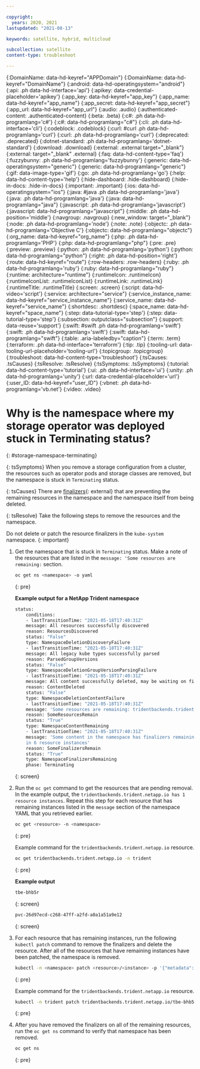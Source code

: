 ```yaml
---

copyright:
  years: 2020, 2021
lastupdated: "2021-08-13"

keywords: satellite, hybrid, multicloud

subcollection: satellite
content-type: troubleshoot

---
```


{:DomainName: data-hd-keyref="APPDomain"}
{:DomainName: data-hd-keyref="DomainName"}
{:android: data-hd-operatingsystem="android"}
{:api: .ph data-hd-interface='api'}
{:apikey: data-credential-placeholder='apikey'}
{:app_key: data-hd-keyref="app_key"}
{:app_name: data-hd-keyref="app_name"}
{:app_secret: data-hd-keyref="app_secret"}
{:app_url: data-hd-keyref="app_url"}
{:audio: .audio}
{:authenticated-content: .authenticated-content}
{:beta: .beta}
{:c#: .ph data-hd-programlang='c#'}
{:c#: data-hd-programlang="c#"}
{:cli: .ph data-hd-interface='cli'}
{:codeblock: .codeblock}
{:curl: #curl .ph data-hd-programlang='curl'}
{:curl: .ph data-hd-programlang='curl'}
{:deprecated: .deprecated}
{:dotnet-standard: .ph data-hd-programlang='dotnet-standard'}
{:download: .download}
{:external: .external target="_blank"}
{:external: target="_blank" .external}
{:faq: data-hd-content-type='faq'}
{:fuzzybunny: .ph data-hd-programlang='fuzzybunny'}
{:generic: data-hd-operatingsystem="generic"}
{:generic: data-hd-programlang="generic"}
{:gif: data-image-type='gif'}
{:go: .ph data-hd-programlang='go'}
{:help: data-hd-content-type='help'}
{:hide-dashboard: .hide-dashboard}
{:hide-in-docs: .hide-in-docs}
{:important: .important}
{:ios: data-hd-operatingsystem="ios"}
{:java: #java .ph data-hd-programlang='java'}
{:java: .ph data-hd-programlang='java'}
{:java: data-hd-programlang="java"}
{:javascript: .ph data-hd-programlang='javascript'}
{:javascript: data-hd-programlang="javascript"}
{:middle: .ph data-hd-position='middle'}
{:navgroup: .navgroup}
{:new_window: target="_blank"}
{:node: .ph data-hd-programlang='node'}
{:note: .note}
{:objectc: .ph data-hd-programlang='Objective C'}
{:objectc: data-hd-programlang="objectc"}
{:org_name: data-hd-keyref="org_name"}
{:php: .ph data-hd-programlang='PHP'}
{:php: data-hd-programlang="php"}
{:pre: .pre}
{:preview: .preview}
{:python: .ph data-hd-programlang='python'}
{:python: data-hd-programlang="python"}
{:right: .ph data-hd-position='right'}
{:route: data-hd-keyref="route"}
{:row-headers: .row-headers}
{:ruby: .ph data-hd-programlang='ruby'}
{:ruby: data-hd-programlang="ruby"}
{:runtime: architecture="runtime"}
{:runtimeIcon: .runtimeIcon}
{:runtimeIconList: .runtimeIconList}
{:runtimeLink: .runtimeLink}
{:runtimeTitle: .runtimeTitle}
{:screen: .screen}
{:script: data-hd-video='script'}
{:service: architecture="service"}
{:service_instance_name: data-hd-keyref="service_instance_name"}
{:service_name: data-hd-keyref="service_name"}
{:shortdesc: .shortdesc}
{:space_name: data-hd-keyref="space_name"}
{:step: data-tutorial-type='step'}
{:step: data-tutorial-type='step'} 
{:subsection: outputclass="subsection"}
{:support: data-reuse='support'}
{:swift: #swift .ph data-hd-programlang='swift'}
{:swift: .ph data-hd-programlang='swift'}
{:swift: data-hd-programlang="swift"}
{:table: .aria-labeledby="caption"}
{:term: .term}
{:terraform: .ph data-hd-interface='terraform'}
{:tip: .tip}
{:tooling-url: data-tooling-url-placeholder='tooling-url'}
{:topicgroup: .topicgroup}
{:troubleshoot: data-hd-content-type='troubleshoot'}
{:tsCauses: .tsCauses}
{:tsResolve: .tsResolve}
{:tsSymptoms: .tsSymptoms}
{:tutorial: data-hd-content-type='tutorial'}
{:ui: .ph data-hd-interface='ui'}
{:unity: .ph data-hd-programlang='unity'}
{:url: data-credential-placeholder='url'}
{:user_ID: data-hd-keyref="user_ID"}
{:vbnet: .ph data-hd-programlang='vb.net'}
{:video: .video}


# Why is the namespace where my storage operator was deployed stuck in **Terminating** status?
{: #storage-namespace-terminating}

{: tsSymptoms}
When you remove a storage configuration from a cluster, the resources such as operator pods and storage classes are removed, but the namespace is stuck in `Terminating` status. 

{: tsCauses}
There are [finalizers](https://kubernetes.io/blog/2021/05/14/using-finalizers-to-control-deletion/){: external} that are preventing the remaining resources in the namespace and the namespace itself from being deleted. 

{: tsResolve}
Take the following steps to remove the resources and the namespace.

Do not delete or patch the resource finalizers in the `kube-system` namespace.
{: important}

1. Get the namespace that is stuck in `Terminating` status. Make a note of the resources that are listed in the `message: 'Some resources are remaining:` section.
    ```sh
    oc get ns <namespace> -o yaml
    ```
    {: pre}

    **Example output for a NetApp Trident namespace**
    ```sh
    status:
        conditions:
        - lastTransitionTime: "2021-05-18T17:40:31Z"
        message: All resources successfully discovered
        reason: ResourcesDiscovered
        status: "False"
        type: NamespaceDeletionDiscoveryFailure
        - lastTransitionTime: "2021-05-18T17:40:31Z"
        message: All legacy kube types successfully parsed
        reason: ParsedGroupVersions
        status: "False"
        type: NamespaceDeletionGroupVersionParsingFailure
        - lastTransitionTime: "2021-05-18T17:40:31Z"
        message: All content successfully deleted, may be waiting on finalization
        reason: ContentDeleted
        status: "False"
        type: NamespaceDeletionContentFailure
        - lastTransitionTime: "2021-05-18T17:40:31Z"
        message: 'Some resources are remaining: tridentbackends.trident.netapp.io has 1 resource instances, tridentnodes.trident.netapp.io has 3 resource instances, tridentversions.trident.netapp.io has 1 resource instances, tridentvolumes.trident.netapp.io has 1 resource instances'
        reason: SomeResourcesRemain
        status: "True"
        type: NamespaceContentRemaining
        - lastTransitionTime: "2021-05-18T17:40:31Z"
        message: 'Some content in the namespace has finalizers remaining: trident.netapp.io
        in 6 resource instances'
        reason: SomeFinalizersRemain
        status: "True"
        type: NamespaceFinalizersRemaining
        phase: Terminating
    ```
    {: screen}

2. Run the `oc get` command to get the resources that are pending removal. In the example output, the `tridentbackends.trident.netapp.io has 1 resource instances`. Repeat this step for each resource that has remaining instances listed in the `message` section of the namespace YAML that you retrieved earlier.
    ```sh
    oc get <resource> -n <namespace>
    ```
    {: pre}

    Example command for the `tridentbackends.trident.netapp.io` resource.
    ```sh
    oc get tridentbackends.trident.netapp.io -n trident
    ```
    {: pre}

    **Example output**
    ```sh
    tbe-bhb5r
    ```
    {: screen}

    ```sh
    pvc-26d97ecd-c268-47ff-a2fd-a0a1a51a9e12
    ```
    {: screen}

3. For each resource that has remaining instances, run the following `kubectl patch` command to remove the finalizers and delete the resource. After all of the resources that have remaining instances have been patched, the namespace is removed.
    ```sh
    kubectl -n <namespace> patch <resource>/<instance> -p '{"metadata":{"finalizers":[]}}' --type=merge
    ```
    {: pre}

    Example command for the `tridentbackends.trident.netapp.io` resource.
    ```sh
    kubectl -n trident patch tridentbackends.trident.netapp.io/tbe-bhb5r -p '{"metadata":{"finalizers":[]}}' --type=merge
    ```
    {: pre}

4. After you have removed the finalizers on all of the remaining resources, run the `oc get ns` command to verify that namespace has been removed.
    ```sh
    oc get ns
    ```
    {: pre}







